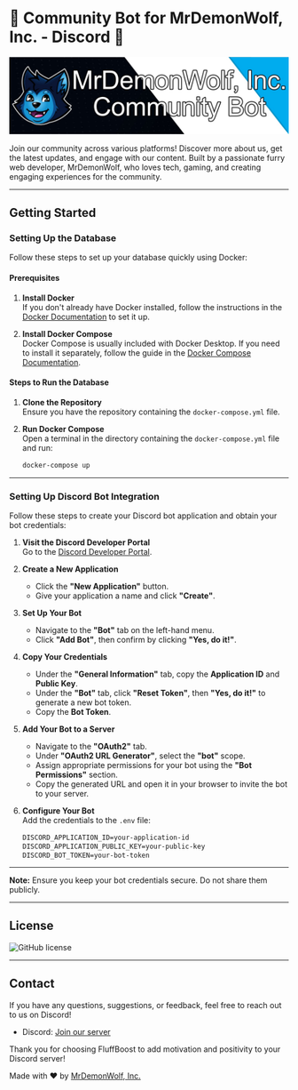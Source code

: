 # 🐺 Community Bot for MrDemonWolf, Inc. - Discord 🐾

![Community Bot Banner](banner.jpg)

Join our community across various platforms! Discover more about us, get the latest updates, and engage with our content. Built by a passionate furry web developer, MrDemonWolf, who loves tech, gaming, and creating engaging experiences for the community.

---

## Getting Started

### Setting Up the Database

Follow these steps to set up your database quickly using Docker:

#### Prerequisites

1. **Install Docker**  
   If you don't already have Docker installed, follow the instructions in the [Docker Documentation](https://docs.docker.com/get-docker/) to set it up.

2. **Install Docker Compose**  
   Docker Compose is usually included with Docker Desktop. If you need to install it separately, follow the guide in the [Docker Compose Documentation](https://docs.docker.com/compose/install/).

#### Steps to Run the Database

1. **Clone the Repository**  
   Ensure you have the repository containing the `docker-compose.yml` file.

2. **Run Docker Compose**  
   Open a terminal in the directory containing the `docker-compose.yml` file and run:
   ```bash
   docker-compose up
   ```

---

### Setting Up Discord Bot Integration

Follow these steps to create your Discord bot application and obtain your bot credentials:

1. **Visit the Discord Developer Portal**  
   Go to the [Discord Developer Portal](https://discord.com/developers/applications).

2. **Create a New Application**

   - Click the **"New Application"** button.
   - Give your application a name and click **"Create"**.

3. **Set Up Your Bot**

   - Navigate to the **"Bot"** tab on the left-hand menu.
   - Click **"Add Bot"**, then confirm by clicking **"Yes, do it!"**.

4. **Copy Your Credentials**

   - Under the **"General Information"** tab, copy the **Application ID** and **Public Key**.
   - Under the **"Bot"** tab, click **"Reset Token"**, then **"Yes, do it!"** to generate a new bot token.
   - Copy the **Bot Token**.

5. **Add Your Bot to a Server**

   - Navigate to the **"OAuth2"** tab.
   - Under **"OAuth2 URL Generator"**, select the **"bot"** scope.
   - Assign appropriate permissions for your bot using the **"Bot Permissions"** section.
   - Copy the generated URL and open it in your browser to invite the bot to your server.

6. **Configure Your Bot**  
   Add the credentials to the `.env` file:
   ```env
   DISCORD_APPLICATION_ID=your-application-id
   DISCORD_APPLICATION_PUBLIC_KEY=your-public-key
   DISCORD_BOT_TOKEN=your-bot-token
   ```

---

**Note:** Ensure you keep your bot credentials secure. Do not share them publicly.

---

## License

![GitHub license](https://img.shields.io/github/license/MrDemonWolf/community-bot-twitch.svg?style=for-the-badge&logo=github)

---

## Contact

If you have any questions, suggestions, or feedback, feel free to reach out to us on Discord!

- Discord: [Join our server](https://mrdwolf.com/discord)

Thank you for choosing FluffBoost to add motivation and positivity to your Discord server!

Made with ❤️ by [MrDemonWolf, Inc.](https://www.mrdemonwolf.com)
